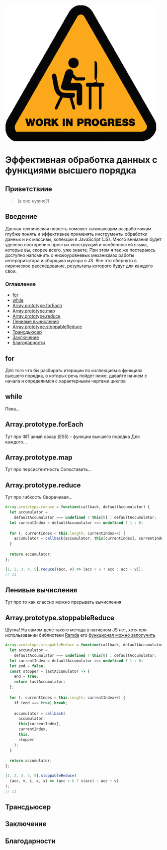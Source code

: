![](../assets/work_In_progress.png)

# Эффективная обработка данных с функциями высшего порядка

## Приветствиие

> (а оно нужно?)

## Введение

Данная техническая повесть поможет начинающим разработчикам глубже понять и эффективнее применять инструменты обработки данных и их массивы, колекции в JavaScript (JS). Много внимания будет уделено повторению простых конструкций и особенностей языка, которые вы, скорее всего, уже знаете. При этом я так же постараюсь доступно напомнить о низкоуровневых механизмах работы интерпритатора и сборщика мусора в JS. Все это обернуто в лирическое расследование, результаты которого будут для каждого свои.

### Оглавление

* [for](#for)
* [while](#while)
* [Array.prototype.forEach](#array.prototype.forEach)
* [Array.prototype.map](#array.prototype.map)
* [Array.prototype.reduce](#array.prototype.reduce)
* [Ленивые вычисления](#lazy-evaluation)
* [Array.prototype.stoppableReduce](#array.prototype.stoppableReduce)
* [Трансдьюсер](#transducer)
* [Заключение](#conclusion)
* [Благодарности](#gratitude)


## for

Для того что бы разбирать итерации по коллекциям в функциях высшего порядка, о которых речь пойдет ниже, давайте начнем с начала и определимся с характерными чертами циклов

## while

Пока...

## <a id="array.prototype.forEach">Array.prototype.forEach</a>

Тут про ФП'шный сахар (ES5) - функции высшего порядка
Для каждого...

## <a id="array.prototype.map">Array.prototype.map</a>

Тут про персистентность
Сопоставить...

## <a id="array.prototype.reduce">Array.prototype.reduce</a>

Тут про гибкость
Сворачивая...

```javascript
Array.prototype.reduce = function(callback, defaultAccumulator) {
  let accumulator =
    defaultAccumulator === undefined ? this[0] : defaultAccumulator;
  let currentIndex = defaultAccumulator === undefined ? 1 : 0;

  for (; currentIndex < this.length; currentIndex++) {
    accumulator = callback(accumulator, this[currentIndex], currentIndex, this);
  }

  return accumulator;
};
```

```javascript
[1, 2, 3, 4, 5].reduce((acc, v) => (acc > 6 ? acc : acc + v));
// 11
```

## <a id="lazy-evaluation">Ленивые вычисления</a>

Тут про то как классно можно прерывать вычисления

## <a id="array.prototype.stoppableReduce">Array.prototype.stoppableReduce</a>

Шутка! На самом деле такого метода в нативном JS нет, хотя при использовании библиотеки [Ramda](http://ramdajs.com/) его [функционал можно заполучить](http://ramdajs.com/docs/#reduced)

```javascript
Array.prototype.stoppableReduce = function(callback, defaultAccumulator) {
  let accumulator =
    defaultAccumulator === undefined ? this[0] : defaultAccumulator;
  let currentIndex = defaultAccumulator === undefined ? 1 : 0;
  let end = false;
  const stopper = lastAccumulator => {
    end = true;
    return lastAccumulator;
  };

  for (; currentIndex < this.length; currentIndex++) {
    if (end === true) break;

    accumulator = callback(
      accumulator,
      this[currentIndex],
      currentIndex,
      this,
      stopper
    );
  }

  return accumulator;
};
```

```javascript
[1, 2, 3, 4, 5].stoppableReduce(
  (acc, v, i, a, s) => (acc > 6 ? s(acc) : acc + v)
);
// 11
```

## <a id="transducers">Трансдьюсер</a>

## <a id="conclusion">Заключение</a>

## <a id="gratitude">Благодарности</a>

